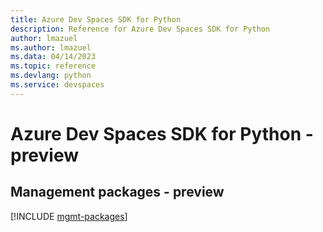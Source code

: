 ```yaml
---
title: Azure Dev Spaces SDK for Python
description: Reference for Azure Dev Spaces SDK for Python
author: lmazuel
ms.author: lmazuel
ms.data: 04/14/2023
ms.topic: reference
ms.devlang: python
ms.service: devspaces
---
```

# Azure Dev Spaces SDK for Python - preview

## Management packages - preview
[!INCLUDE [mgmt-packages](dev-spaces-mgmt-index.md)]